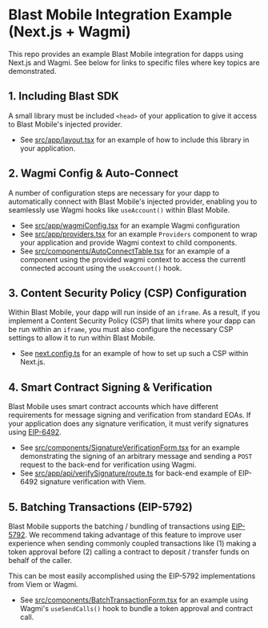 # Blast Mobile Integration Example (Next.js + Wagmi)

This repo provides an example Blast Mobile integration for dapps using Next.js and Wagmi. See below for links to specific files where key topics are demonstrated.

## 1. Including Blast SDK

A small library must be included `<head>` of your application to give it access to Blast Mobile's injected provider.

- See [src/app/layout.tsx](src/app/layout.tsx) for an example of how to include this library in your application.

## 2. Wagmi Config & Auto-Connect

A number of configuration steps are necessary for your dapp to automatically connect with Blast Mobile's injected provider, enabling you to seamlessly use Wagmi hooks like `useAccount()` within Blast Mobile.

- See [src/app/wagmiConfig.tsx](src/app/wagmiConfig.tsx) for an example Wagmi configuration
- See [src/app/providers.tsx](src/app/providers.tsx) for an example `Providers` component to wrap your application and provide Wagmi context to child components.
- See [src/components/AutoConnectTable.tsx](src/components/AutoConnectTable.tsx) for an example of a component using the provided wagmi context to access the currentl connected account using the `useAccount()` hook.

## 3. Content Security Policy (CSP) Configuration

Within Blast Mobile, your dapp will run inside of an `iframe`. As a result, if you implement a Content Security Policy (CSP) that limits where your dapp can be run within an `iframe`, you must also configure the necessary CSP settings to allow it to run within Blast Mobile.

- See [next.config.ts](next.config.ts) for an example of how to set up such a CSP within Next.js.

## 4. Smart Contract Signing & Verification

Blast Mobile uses smart contract accounts which have different requirements for message signing and verification from standard EOAs. If your application does any signature verification, it must verify signatures using [EIP-6492](https://eips.ethereum.org/EIPS/eip-6492).

- See [src/components/SignatureVerificationForm.tsx](src/components/SignatureVerificationForm.tsx) for an example demonstrating the signing of an arbitrary message and sending a `POST` request to the back-end for verification using Wagmi.
- See [src/app/api/verifySignature/route.ts](src/app/api/verifySignature/route.ts) for back-end example of EIP-6492 signature verification with Viem.

## 5. Batching Transactions (EIP-5792)

Blast Mobile supports the batching / bundling of transactions using [EIP-5792](https://eips.ethereum.org/EIPS/eip-5792). We recommend taking advantage of this feature to improve user experience when sending commonly coupled transactions like (1) making a token approval before (2) calling a contract to deposit / transfer funds on behalf of the caller.

This can be most easily accomplished using the EIP-5792 implementations from Viem or Wagmi.

- See [src/components/BatchTransactionForm.tsx](src/components/BatchTransactionForm.tsx) for an example using Wagmi's `useSendCalls()` hook to bundle a token approval and contract call.